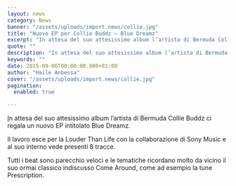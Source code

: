 ```yaml
---
layout: news
category: News
banner: "/assets/uploads/import.news/collie.jpg"
title: "Nuovo EP per Collie Buddz – Blue Dreamz"
excerpt: "In attesa del suo attesissimo album l’artista di Bermuda Collie Buddz ci regala un nuovo EP intitolato Blue Dreamz. Il lavoro esce per la Louder Than Life con la collaborazione di Sony Music e al suo interno vede presenti 8 tracce. Tutti i beat sono parecchio veloci e le tematiche ricordano molto da vicino il suo [&hellip"
quote: ""
description: "In attesa del suo attesissimo album l’artista di Bermuda Collie Buddz ci regala un nuovo EP intitolato Blue Dreamz. Il lavoro esce per la Louder Than Life con la collaborazione di Sony Music e al suo interno vede presenti 8 tracce. Tutti i beat sono parecchio veloci e le tematiche ricordano molto da vicino il suo [&hellip"
keywords: ""
date: 2015-09-06T00:00:00.000+01:00
author: "Haile Anbessa"
cover: "/assets/uploads/import.news/collie.jpg"
pagination:
  enabled: true

---
```


[ I](https://hotmc.com/wp-content/uploads/2015/09/collie.jpg)n attesa del suo attesissimo album l’artista di Bermuda Collie Buddz ci regala un nuovo EP intitolato Blue Dreamz.

Il lavoro esce per la Louder Than Life con la collaborazione di Sony Music e al suo interno vede presenti 8 tracce.

Tutti i beat sono parecchio veloci e le tematiche ricordano molto da vicino il suo ormai classico indiscusso Come Around, come ad esempio la tune Prescription.